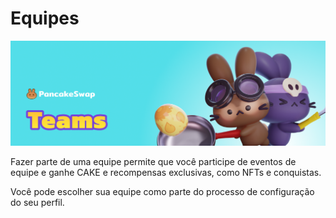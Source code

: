 # Equipes

![](../../../.gitbook/assets/teams-header.png)

Fazer parte de uma equipe permite que você participe de eventos de equipe e ganhe CAKE e recompensas exclusivas, como NFTs e conquistas.&#x20;

Você pode escolher sua equipe como parte do processo de configuração do seu perfil.
